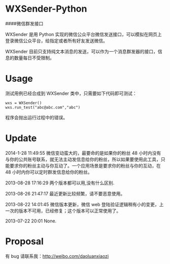 WXSender-Python 
===============

####微信群发接口

WXSender 是用 Python 实现的微信公众平台微信发送接口，可以模拟在网页上登录微信公众平台，给指定或者所有好友发送微信。

WXSender 目前只支持纯文本消息的发送，可以作为一个消息群发器的接口，信息的数量每日不受限制。

Usage
===============
测试用例已经合成到 WXSender 类中，只需要如下代码即可测试：

```
wxs = WXSender()
wxs.run_test("abc@abc.com","abc")
```

程序会抛出运行过程中的错误。

Update
===============
2014-1-28 11:49:55
微信变动蛮大的，最要命的是如果你的粉丝 48 小时内没有与你的公共账号联系，就无法主动发信息给你的粉丝，所以如果要使用此工具，只能要求你的粉丝主动与你互动了。一个应用场景是要求你的粉丝与你的互动，在 48 小时内你可以定时群发信息给你的粉丝。

2013-08-28 17:16:29
两个版本都可以用,没有什么区别.

2013-08-26 21:47:17
最近更新比较频繁，请不要恶意使用。

2013-08-22 14:01:45
微信版本更新，微信 web 登陆验证逻辑稍有小的变更，上一次的版本不可用，已经修复；这个版本可以正常使用了。  

2013-07-22 20:01
None.

Proposal
===============
有 bug 请联系我：http://weibo.com/daoluanxiaozi
